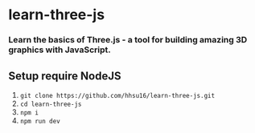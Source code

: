 # learn-three-js

### Learn the basics of Three.js - a tool for building amazing 3D graphics with JavaScript.

## Setup require NodeJS

1. `git clone https://github.com/hhsu16/learn-three-js.git`
2. `cd learn-three-js`
3. `npm i`
4. `npm run dev`
